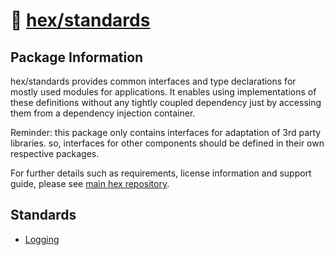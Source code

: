 # 📑 [hex/standards](https://github.com/eserozvataf/hex/tree/development/src/standards)

## Package Information

hex/standards provides common interfaces and type declarations for mostly used
modules for applications. It enables using implementations of these definitions
without any tightly coupled dependency just by accessing them from a dependency
injection container.

Reminder: this package only contains interfaces for adaptation of 3rd party
libraries. so, interfaces for other components should be defined in their own
respective packages.

For further details such as requirements, license information and support guide,
please see [main hex repository](https://github.com/eserozvataf/hex).

## Standards

- [Logging](logging.ts)
